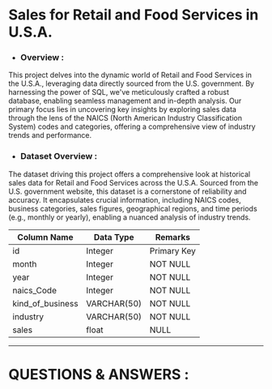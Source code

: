 # Sales for Retail and Food Services in U.S.A.


- ### Overview :
This project delves into the dynamic world of Retail and Food Services in the U.S.A., leveraging data directly sourced from the U.S. government. By harnessing the power of SQL, we've meticulously crafted a robust database, enabling seamless management and in-depth analysis. Our primary focus lies in uncovering key insights by exploring sales data through the lens of the NAICS (North American Industry Classification System) codes and categories, offering a comprehensive view of industry trends and performance.

- ### Dataset Overview :
The dataset driving this project offers a comprehensive look at historical sales data for Retail and Food Services across the U.S.A. Sourced from the U.S. government website, this dataset is a cornerstone of reliability and accuracy. It encapsulates crucial information, including NAICS codes, business categories, sales figures, geographical regions, and time periods (e.g., monthly or yearly), enabling a nuanced analysis of industry trends.

|Column Name |	Data Type	 | Remarks |
|------------|-------------|---------|
|id	       | Integer | Primary Key
|month	 | Integer |	NOT NULL 
|year	   | Integer | NOT NULL
|naics_Code	       | Integer | NOT NULL
|kind_of_business | VARCHAR(50) | NOT NULL
|industry	 | VARCHAR(50) |	NOT NULL 
|sales	   | float | NULL

---------------------------------------------------------------------------------------------------------------------------------------

# QUESTIONS & ANSWERS :
























